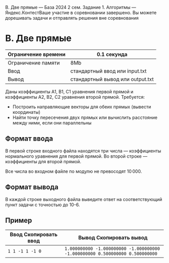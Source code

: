  B. Две прямые — База 2024 2 сем. Задание 1\. Алгоритмы — Яндекс.КонтестВаше участие в соревновании завершено. Вы можете дорешивать задачи и отправлять решения вне соревнования



B. Две прямые
=============




| Ограничение времени | 0\.1 секунда |
| --- | --- |
| Ограничение памяти | 8Mb |
| Ввод | стандартный ввод или input.txt |
| Вывод | стандартный вывод или output.txt |





Даны коэффициенты A1, B1, C1 уравнения первой прямой и коэффициенты A2, B2, C2 уравнения второй прямой. Требуется: 
 * Построить направляющие векторы для обеих прямых (вывести координаты)
* Найти точку пересечения двух прямых или вычислить расстояние между ними, если они параллельны





Формат ввода
------------



В первой строке входного файла находятся три числа — коэффициенты нормального уравнения для первой прямой. Во второй строке — коэффициенты для второй прямой.

Все числа во входном файле по модулю не превосодят 10 000.
 



Формат вывода
-------------



В каждой строке выходного файла выведите ответ на соответствующий пункт задачи с точностью до 10\-6.
 


Пример
------




| Ввод Скопировать ввод | Вывод Скопировать вывод |
| --- | --- |
| ``` 1 1 -1 1 -1 0  ``` | ``` 1.000000000 -1.000000000 -1.000000000 -1.000000000 0.500000000 0.500000000  ``` |






































